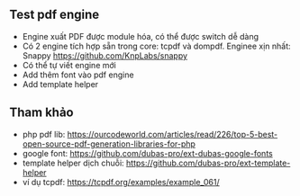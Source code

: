 ## Test pdf engine

- Engine xuất PDF được module hóa, có thể được switch dễ dàng
- Có 2 engine tích hợp sẵn trong core: tcpdf và dompdf. Enginee xịn nhất: Snappy https://github.com/KnpLabs/snappy
- Có thể tự viết engine mới
- Add thêm font vào pdf engine
- Add template helper



## Tham khảo
- php pdf lib: https://ourcodeworld.com/articles/read/226/top-5-best-open-source-pdf-generation-libraries-for-php
- google font: https://github.com/dubas-pro/ext-dubas-google-fonts
- template helper dịch chuỗi: https://github.com/dubas-pro/ext-template-helper
- ví dụ tcpdf: https://tcpdf.org/examples/example_061/